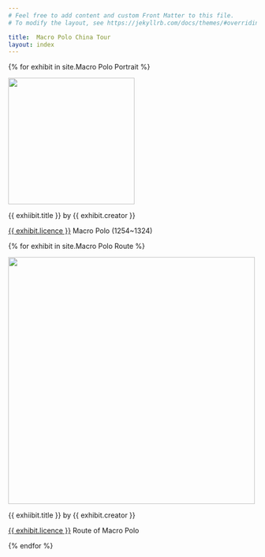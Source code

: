 ```yaml
---
# Feel free to add content and custom Front Matter to this file.
# To modify the layout, see https://jekyllrb.com/docs/themes/#overriding-theme-defaults

title:  Macro Polo China Tour
layout: index
---
```


{% for exhibit in site.Macro Polo Portrait %}

<img src="{{ exhibit.image-url }}"  width = 256> 
<p>{{ exhiibit.title }} by {{ exhibit.creator }}</p>
<p><a href="{{ exhibit.licence-url }}">{{ exhibit.licence }}</a>
Macro Polo (1254~1324)

{% for exhibit in site.Macro Polo Route %}

<img src="{{ exhibit.image-url }}"  width = 500> 
<p>{{ exhiibit.title }} by {{ exhibit.creator }}</p>
<p><a href="{{ exhibit.licence-url }}">{{ exhibit.licence }}</a>
Route of Macro Polo

{% endfor %}

